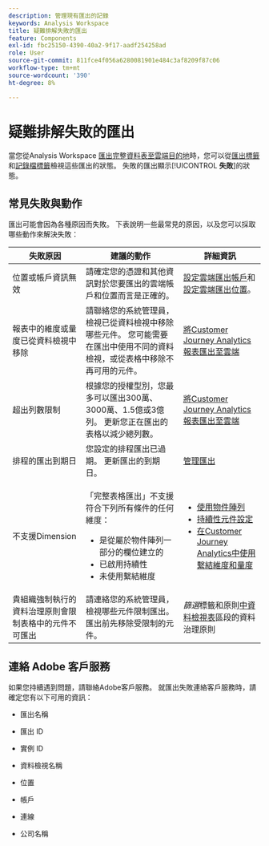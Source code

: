 ```yaml
---
description: 管理現有匯出的記錄
keywords: Analysis Workspace
title: 疑難排解失敗的匯出
feature: Components
exl-id: fbc25150-4390-40a2-9f17-aadf254258ad
role: User
source-git-commit: 811fce4f056a6280081901e484c3af8209f87c06
workflow-type: tm+mt
source-wordcount: '390'
ht-degree: 8%

---
```


# 疑難排解失敗的匯出

當您從Analysis Workspace [匯出完整資料表至雲端目的地](/help/analysis-workspace/export/export-cloud.md)時，您可以從[匯出標籤](/help/components/exports/manage-exports.md)和[記錄檔標籤](/help/components/exports/manage-export-logs.md)檢視這些匯出的狀態。 失敗的匯出顯示&#x200B;[!UICONTROL **失敗**]&#x200B;的狀態。

## 常見失敗與動作

匯出可能會因為各種原因而失敗。 下表說明一些最常見的原因，以及您可以採取哪些動作來解決失敗：

| 失敗原因 | 建議的動作 | 詳細資訊 |
|---------|----------|---------|
| 位置或帳戶資訊無效 | 請確定您的憑證和其他資訊對於您要匯出的雲端帳戶和位置而言是正確的。 | [設定雲端匯出帳戶](/help/components/exports/cloud-export-accounts.md)和[設定雲端匯出位置](/help/components/exports/cloud-export-locations.md)。 |
| 報表中的維度或量度已從資料檢視中移除 | 請聯絡您的系統管理員，檢視已從資料檢視中移除哪些元件。 您可能需要在匯出中使用不同的資料檢視，或從表格中移除不再可用的元件。 | [將Customer Journey Analytics報表匯出至雲端](/help/analysis-workspace/export/export-cloud.md) |
| 超出列數限制 | 根據您的授權型別，您最多可以匯出300萬、3000萬、1.5億或3億列。 更新您正在匯出的表格以減少總列數。 | [將Customer Journey Analytics報表匯出至雲端](/help/analysis-workspace/export/export-cloud.md) |
| 排程的匯出到期日 | 您設定的排程匯出已過期。 更新匯出的到期日。 | [管理匯出](/help/components/exports/manage-exports.md) |
| 不支援Dimension | <p>「完整表格匯出」不支援符合下列所有條件的任何維度：</p> <ul><li>是從屬於物件陣列一部分的欄位建立的</li><li>已啟用持續性<li>未使用繫結維度</li> | <ul><li>[使用物件陣列](/help/use-cases/object-arrays.md)</li><li>[持續性元件設定](/help/data-views/component-settings/persistence.md)<li>[在Customer Journey Analytics中使用繫結維度和量度](/help/use-cases/data-views/binding-dimensions-metrics.md)</li> |
| 貴組織強制執行的資料治理原則會限制表格中的元件不可匯出 | 請連絡您的系統管理員，檢視哪些元件限制匯出。 匯出前先移除受限制的元件。 | *篩選*&#x200B;標籤和原則[中資料檢視表](/help/data-views/data-governance.md)區段的資料治理原則 |

## 連絡 Adobe 客戶服務

如果您持續遇到問題，請聯絡Adobe客戶服務。 就匯出失敗連絡客戶服務時，請確定您有以下可用的資訊：

* 匯出名稱

* 匯出 ID

* 實例 ID

* 資料檢視名稱

* 位置

* 帳戶

* 連線

* 公司名稱
